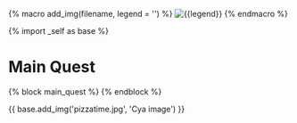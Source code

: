 {% macro add_img(filename, legend = '') %}
![{{legend}}](https://meta.gpupo.com/dockerized-helloworld/img/{{filename}})
{% endmacro %}

{% import _self as base %}

# Main Quest
{% block main_quest %}
{% endblock %}

{{ base.add_img('pizzatime.jpg', 'Cya image') }}

